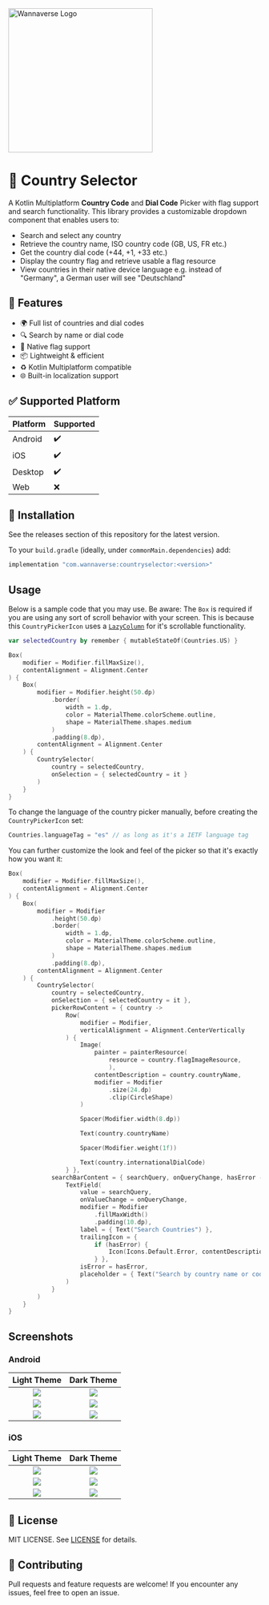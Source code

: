 <img alt="Wannaverse Logo" src="./assets/logo.png" width="288"/>

# 🚩 Country Selector
A Kotlin Multiplatform **Country Code** and **Dial Code** Picker with flag support and search functionality.
This library provides a customizable dropdown component that enables users to:

* Search and select any country
* Retrieve the country name, ISO country code (GB, US, FR etc.)
* Get the country dial code (+44, +1, +33 etc.)
* Display the country flag and retrieve usable a flag resource
* View countries in their native device language e.g. instead of "Germany", a German user will see "Deutschland"

## 🧩 Features
* 🌍 Full list of countries and dial codes
* 🔍 Search by name or dial code
* 🎏 Native flag support
* 📦 Lightweight & efficient
* ♻️ Kotlin Multiplatform compatible
* 🌐 Built-in localization support


## ✅ Supported Platform

| Platform | Supported |
|:---------|:----------|
| Android  | ✔️        |
| iOS      | ✔️        |
| Desktop  | ✔️        |
| Web      | ❌️        |

## 🚀 Installation
See the releases section of this repository for the latest version.

To your `build.gradle` (ideally, under `commonMain.dependencies`) add:
```kotlin
implementation "com.wannaverse:countryselector:<version>"
```

## Usage

Below is a sample code that you may use.
Be aware: The `Box` is required if you are using any sort of scroll behavior with your screen. This is because this `CountryPickerIcon` uses a [`LazyColumn`](https://developer.android.com/reference/kotlin/androidx/compose/foundation/lazy/package-summary?_gl=1*nq0b0g*_up*MQ..*_ga*MzU2NTQxNzE1LjE3NDU2MTE0ODg.*_ga_6HH9YJMN9M*MTc0NTYxMTQ4OC4xLjAuMTc0NTYxMTQ4OC4wLjAuNjU4NTM2NzAx#LazyColumn(androidx.compose.ui.Modifier,androidx.compose.foundation.lazy.LazyListState,androidx.compose.foundation.layout.PaddingValues,kotlin.Boolean,androidx.compose.foundation.layout.Arrangement.Vertical,androidx.compose.ui.Alignment.Horizontal,androidx.compose.foundation.gestures.FlingBehavior,kotlin.Boolean,kotlin.Function1)) for it's scrollable functionality.
```kotlin
var selectedCountry by remember { mutableStateOf(Countries.US) }

Box(
    modifier = Modifier.fillMaxSize(),
    contentAlignment = Alignment.Center
) {
    Box(
        modifier = Modifier.height(50.dp)
            .border(
                width = 1.dp,
                color = MaterialTheme.colorScheme.outline,
                shape = MaterialTheme.shapes.medium
            )
            .padding(8.dp),
        contentAlignment = Alignment.Center
    ) {
        CountrySelector(
            country = selectedCountry,
            onSelection = { selectedCountry = it }
        )
    }
}
```

To change the language of the country picker manually, before creating the `CountryPickerIcon` set:
```kotlin
Countries.languageTag = "es" // as long as it's a IETF language tag
```

You can further customize the look and feel of the picker so that it's exactly how you want it:
```kotlin
Box(
    modifier = Modifier.fillMaxSize(),
    contentAlignment = Alignment.Center
) {
    Box(
        modifier = Modifier
            .height(50.dp)
            .border(
                width = 1.dp,
                color = MaterialTheme.colorScheme.outline,
                shape = MaterialTheme.shapes.medium
            )
            .padding(8.dp),
        contentAlignment = Alignment.Center
    ) {
        CountrySelector(
            country = selectedCountry,
            onSelection = { selectedCountry = it },
            pickerRowContent = { country ->
                Row(
                    modifier = Modifier,
                    verticalAlignment = Alignment.CenterVertically
                ) {
                    Image(
                        painter = painterResource(
                            resource = country.flagImageResource,
                            ),
                        contentDescription = country.countryName,
                        modifier = Modifier
                            .size(24.dp)
                            .clip(CircleShape)
                    )

                    Spacer(Modifier.width(8.dp))

                    Text(country.countryName)

                    Spacer(Modifier.weight(1f))

                    Text(country.internationalDialCode)
                } },
            searchBarContent = { searchQuery, onQueryChange, hasError ->
                TextField(
                    value = searchQuery,
                    onValueChange = onQueryChange,
                    modifier = Modifier
                        .fillMaxWidth()
                        .padding(10.dp),
                    label = { Text("Search Countries") },
                    trailingIcon = {
                        if (hasError) {
                            Icon(Icons.Default.Error, contentDescription = "No results found")
                        } },
                    isError = hasError,
                    placeholder = { Text("Search by country name or code") }
                )
            }
        )
    }
}
```
## Screenshots
### Android
|              Light Theme               |              Dark Theme               |
|:--------------------------------------:|:-------------------------------------:|
| ![](./assets/Android_light_closed.png) | ![](./assets/Android_dark_closed.png) |
| ![](./assets/Android_light_drawer.png) | ![](./assets/Android_dark_search.png) |
| ![](./assets/Android_light_search.png) | ![](./assets/Android_dark_drawer.png) |

### iOS
|              Light Theme              |              Dark Theme              |
|:-------------------------------------:|:------------------------------------:|
| ![](./assets/IPhone_light_closed.png) | ![](./assets/IPhone_dark_closed.png) |
| ![](./assets/IPhone_light_drawer.png) | ![](./assets/IPhone_dark_drawer.png) |
| ![](./assets/IPhone_light_search.png) | ![](./assets/IPhone_dark_search.png) |

## 📄 License
MIT LICENSE. See [LICENSE](./LICENSE) for details.

## 🙌 Contributing
Pull requests and feature requests are welcome!
If you encounter any issues, feel free to open an issue.
